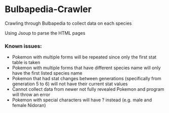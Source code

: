 # Bulbapedia-Crawler

Crawling through Bulbapedia to collect data on each species

Using Jsoup to parse the HTML pages

### Known issues:
* Pokemon with multiple forms will be repeated since only the first stat table is taken
* Pokemon with multiple forms that have different species name will only have the first listed species name
* Pokemon that had stat changes between generations (specifically from generation 5 to 6) will not have their current stat values
* Cannot collect data from newer not fully revealed Pokemon and program will throw an error
* Pokemon with special characters will have ? instead (e.g. male and female Nidoran)
